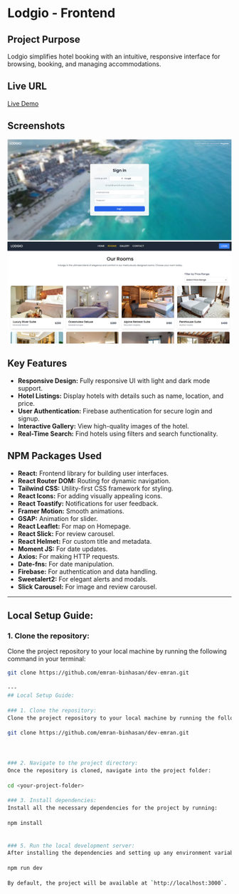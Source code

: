 # Lodgio - Frontend

## Project Purpose
Lodgio simplifies hotel booking with an intuitive, responsive interface for browsing, booking, and managing accommodations.

## Live URL
[Live Demo](https://lodgio.netlify.app)

## Screenshots
![Login page screenshot](login_page.png) ![Hotel page screenshot](hotels.png)

## Key Features
- **Responsive Design:** Fully responsive UI with light and dark mode support.
- **Hotel Listings:** Display hotels with details such as name, location, and price.
- **User Authentication:** Firebase authentication for secure login and signup.
- **Interactive Gallery:** View high-quality images of the hotel.
- **Real-Time Search:** Find hotels using filters and search functionality.

## NPM Packages Used
- **React:** Frontend library for building user interfaces.
- **React Router DOM:** Routing for dynamic navigation.
- **Tailwind CSS:** Utility-first CSS framework for styling.
- **React Icons:** For adding visually appealing icons.
- **React Toastify:** Notifications for user feedback.
- **Framer Motion:** Smooth animations.
- **GSAP:** Animation for slider.
- **React Leaflet:** For map on Homepage.
- **React Slick:** For review carousel.
- **React Helmet:** For custom title and metadata.
- **Moment JS:** For date updates.
- **Axios:** For making HTTP requests.
- **Date-fns:** For date manipulation.
- **Firebase:** For authentication and data handling.
- **Sweetalert2:** For elegant alerts and modals.
- **Slick Carousel:** For image and review carousel.

---

## Local Setup Guide:

### 1. Clone the repository:
Clone the project repository to your local machine by running the following command in your terminal:

```bash
git clone https://github.com/emran-binhasan/dev-emran.git

---
## Local Setup Guide:

### 1. Clone the repository:
Clone the project repository to your local machine by running the following command in your terminal:

git clone https://github.com/emran-binhasan/dev-emran.git



### 2. Navigate to the project directory:
Once the repository is cloned, navigate into the project folder:

cd <your-project-folder>

### 3. Install dependencies:
Install all the necessary dependencies for the project by running:

npm install


### 5. Run the local development server:
After installing the dependencies and setting up any environment variables, start the local development server by running:

npm run dev

By default, the project will be available at `http://localhost:3000`.


